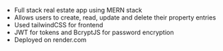 - Full stack real estate app using MERN stack
- Allows users to create, read, update and delete their property entries
- Used tailwindCSS for frontend
- JWT for tokens and BcryptJS for password encryption
- Deployed on render.com

